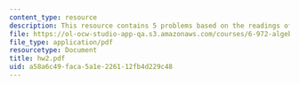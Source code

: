 ```yaml
---
content_type: resource
description: This resource contains 5 problems based on the readings of the course.
file: https://ol-ocw-studio-app-qa.s3.amazonaws.com/courses/6-972-algebraic-techniques-and-semidefinite-optimization-spring-2006/a58a6c49faca5a1e226112fb4d229c48_hw2.pdf
file_type: application/pdf
resourcetype: Document
title: hw2.pdf
uid: a58a6c49-faca-5a1e-2261-12fb4d229c48
---
```

